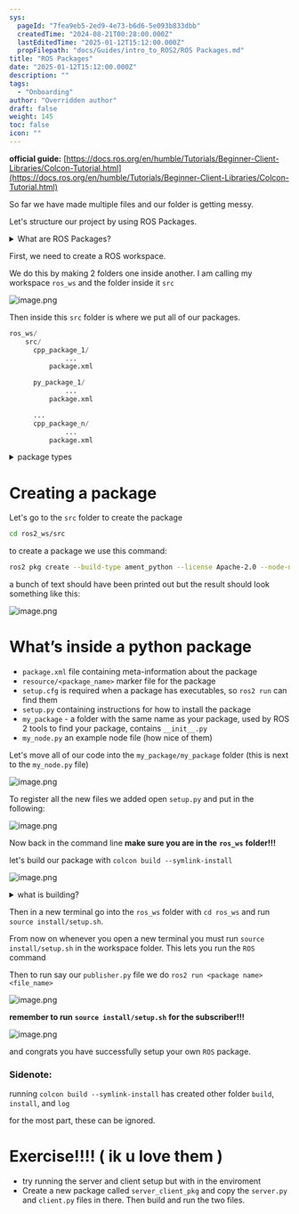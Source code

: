 ```yaml
---
sys:
  pageId: "7fea9eb5-2ed9-4e73-b6d6-5e093b833dbb"
  createdTime: "2024-08-21T00:28:00.000Z"
  lastEditedTime: "2025-01-12T15:12:00.000Z"
  propFilepath: "docs/Guides/intro_to_ROS2/ROS Packages.md"
title: "ROS Packages"
date: "2025-01-12T15:12:00.000Z"
description: ""
tags:
  - "Onboarding"
author: "Overridden author"
draft: false
weight: 145
toc: false
icon: ""
---
```


**official guide:** [https://docs.ros.org/en/humble/Tutorials/Beginner-Client-Libraries/Colcon-Tutorial.html](https://docs.ros.org/en/humble/Tutorials/Beginner-Client-Libraries/Colcon-Tutorial.html)

So far we have made multiple files and our folder is getting messy.

Let's structure our project by using ROS Packages.

<details>

<summary>What are ROS Packages?</summary>

ROS Packages are, as the name implies, packages of code that are highly sharable between ROS developers.

They consist of a folder, `package.xml` file, and source code

```python
      cpp_package_1/
		      ... imagine much code files here ..
          package.xml
```

</details>

First, we need to create a ROS workspace.

We do this by making 2 folders one inside another. I am calling my workspace `ros_ws` and the folder inside it `src`

![image.png](https://prod-files-secure.s3.us-west-2.amazonaws.com/d518164a-d88e-44d1-a4ee-3adb3bd8bce0/70706947-fd18-4537-a67b-e12946812d31/image.png?X-Amz-Algorithm=AWS4-HMAC-SHA256&X-Amz-Content-Sha256=UNSIGNED-PAYLOAD&X-Amz-Credential=ASIAZI2LB466YDEVEKYR%2F20250704%2Fus-west-2%2Fs3%2Faws4_request&X-Amz-Date=20250704T190724Z&X-Amz-Expires=3600&X-Amz-Security-Token=IQoJb3JpZ2luX2VjECsaCXVzLXdlc3QtMiJHMEUCIQDkVrUQHnEtU1GGrAxdOcsnx1AeGInlRgMGueG5s6FrXQIgf2FNz9AH00gvaU2ZTyx1R9T8bKjQr8qFMfQg8WnCo2Mq%2FwMINBAAGgw2Mzc0MjMxODM4MDUiDJGfg0rN69Ewq3q7lyrcA91t9yDQTxUbfGk1bxVA2zDM9jfOaZIDDkNcAX8fXegv1wE5O73S61W8ubkrjuPnjdXvM3x20kF1luNxGZWq1Mc81Ai8c%2FzkHQ7rFUjxmbI%2FHVjwnR1wUudg%2BUuZiCq9Rgs%2FPKZV%2FS3%2B1jTwDSWwceEFTbY24y91O%2B4hiVbZtTza19PX5kuvDqXQokDO470SFcs2KrwBmZ1q9KHzd5QK7stqWOb0jC7PXd0zEyMyQlr4h1HtTvNIhFw3ZLt0ujqyYKxXpBIDAf2tGa2lfcBNnzMv1ZR%2BKsuXFujFwTaNU8Q%2F2U1tgJZDkdR4Um%2F0BBaFG9B1Gijed7JnJzd1L4H9joVvEAWzFJiZuGOhQ8ibk73vaGQAYsp%2FyIjFbn97SI3qWb7j2jM9IsUS40%2FdUPgNiJi2u3PEgGbj4GVsJNPdOiHEIphK2NZmk6mY4VmNelg7M0K%2BYlrAy%2BQXaERyMPUxI6YvHfiXDhRCt1Meab9%2B8kuE2UEwL2K6edtiI9g84Og3uCh9qw4c7dUYMOwMiTtxPYZbxp2G%2BShktmAD8SMk6voqI2dLV%2FwS6uIf1cRsDRx2j1TDOFa%2FvH0k3BqhzaJDALvRh8j1ejD6l54ERAdtWUfkdGDe0uWOoFWmOZxrMOW%2BoMMGOqUBkXYMUM6xLTnGbUyKQKqmn8iUuSQx5Oify0swX31gPpDiNyfAJ6DLRe12u7Us0q3FvMhl%2FnwlQVFgT3L3tifwFgCr83x55RQNFdfIZxCNNthkcWeTQGDGupr6LmcyzBvMVvmAPAvliN7hWvSK1yIEBcWAgRnLOwbzti8%2F5YqpFcuf3HOJ4LTXqWu%2FPZjIMVpfrQ%2FkFB90GX6M1NfCyk393e1%2BRio5&X-Amz-Signature=d04030b62c1d62e1c1f208308a67450b43edbebee8eaff4afbb95dc32646e194&X-Amz-SignedHeaders=host&x-amz-checksum-mode=ENABLED&x-id=GetObject)

Then inside this `src` folder is where we put all of our packages.

```python
ros_ws/
    src/
      cpp_package_1/
		      ...
          package.xml

      py_package_1/
		      ...
          package.xml

      ...
      cpp_package_n/
		      ...
          package.xml

```

<details>

<summary>package types</summary>

packages can be either `C++` or python.

the intern file structure is different for each but for this guide we will stick to creating python packages

</details>

# Creating a package

Let's go to the `src` folder to create the package

```bash
cd ros2_ws/src
```

to create a package we use this command:

```bash
ros2 pkg create --build-type ament_python --license Apache-2.0 --node-name my_node my_package
```

a bunch of text should have been printed out but the result should look something like this:

![image.png](https://prod-files-secure.s3.us-west-2.amazonaws.com/d518164a-d88e-44d1-a4ee-3adb3bd8bce0/e6cf1e3f-8512-4a3e-b131-079f800bf3e8/image.png?X-Amz-Algorithm=AWS4-HMAC-SHA256&X-Amz-Content-Sha256=UNSIGNED-PAYLOAD&X-Amz-Credential=ASIAZI2LB466YDEVEKYR%2F20250704%2Fus-west-2%2Fs3%2Faws4_request&X-Amz-Date=20250704T190724Z&X-Amz-Expires=3600&X-Amz-Security-Token=IQoJb3JpZ2luX2VjECsaCXVzLXdlc3QtMiJHMEUCIQDkVrUQHnEtU1GGrAxdOcsnx1AeGInlRgMGueG5s6FrXQIgf2FNz9AH00gvaU2ZTyx1R9T8bKjQr8qFMfQg8WnCo2Mq%2FwMINBAAGgw2Mzc0MjMxODM4MDUiDJGfg0rN69Ewq3q7lyrcA91t9yDQTxUbfGk1bxVA2zDM9jfOaZIDDkNcAX8fXegv1wE5O73S61W8ubkrjuPnjdXvM3x20kF1luNxGZWq1Mc81Ai8c%2FzkHQ7rFUjxmbI%2FHVjwnR1wUudg%2BUuZiCq9Rgs%2FPKZV%2FS3%2B1jTwDSWwceEFTbY24y91O%2B4hiVbZtTza19PX5kuvDqXQokDO470SFcs2KrwBmZ1q9KHzd5QK7stqWOb0jC7PXd0zEyMyQlr4h1HtTvNIhFw3ZLt0ujqyYKxXpBIDAf2tGa2lfcBNnzMv1ZR%2BKsuXFujFwTaNU8Q%2F2U1tgJZDkdR4Um%2F0BBaFG9B1Gijed7JnJzd1L4H9joVvEAWzFJiZuGOhQ8ibk73vaGQAYsp%2FyIjFbn97SI3qWb7j2jM9IsUS40%2FdUPgNiJi2u3PEgGbj4GVsJNPdOiHEIphK2NZmk6mY4VmNelg7M0K%2BYlrAy%2BQXaERyMPUxI6YvHfiXDhRCt1Meab9%2B8kuE2UEwL2K6edtiI9g84Og3uCh9qw4c7dUYMOwMiTtxPYZbxp2G%2BShktmAD8SMk6voqI2dLV%2FwS6uIf1cRsDRx2j1TDOFa%2FvH0k3BqhzaJDALvRh8j1ejD6l54ERAdtWUfkdGDe0uWOoFWmOZxrMOW%2BoMMGOqUBkXYMUM6xLTnGbUyKQKqmn8iUuSQx5Oify0swX31gPpDiNyfAJ6DLRe12u7Us0q3FvMhl%2FnwlQVFgT3L3tifwFgCr83x55RQNFdfIZxCNNthkcWeTQGDGupr6LmcyzBvMVvmAPAvliN7hWvSK1yIEBcWAgRnLOwbzti8%2F5YqpFcuf3HOJ4LTXqWu%2FPZjIMVpfrQ%2FkFB90GX6M1NfCyk393e1%2BRio5&X-Amz-Signature=9259dbe19c45fb5d505aa7f0c10292c9b896bcc6f179ad4a083641491ebc7d3d&X-Amz-SignedHeaders=host&x-amz-checksum-mode=ENABLED&x-id=GetObject)

# What’s inside a python package

- `package.xml` file containing meta-information about the package
- `resource/<package_name>` marker file for the package
- `setup.cfg` is required when a package has executables, so `ros2 run` can find them
- `setup.py` containing instructions for how to install the package
- `my_package` - a folder with the same name as your package, used by ROS 2 tools to find your package, contains `__init__.py`
- `my_node.py` an example node file (how nice of them)

Let's move all of our code into the `my_package/my_package` folder (this is next to the `my_node.py` file)

![image.png](https://prod-files-secure.s3.us-west-2.amazonaws.com/d518164a-d88e-44d1-a4ee-3adb3bd8bce0/9ce58f11-0da9-4d3e-b86d-506a9685d378/image.png?X-Amz-Algorithm=AWS4-HMAC-SHA256&X-Amz-Content-Sha256=UNSIGNED-PAYLOAD&X-Amz-Credential=ASIAZI2LB466YDEVEKYR%2F20250704%2Fus-west-2%2Fs3%2Faws4_request&X-Amz-Date=20250704T190724Z&X-Amz-Expires=3600&X-Amz-Security-Token=IQoJb3JpZ2luX2VjECsaCXVzLXdlc3QtMiJHMEUCIQDkVrUQHnEtU1GGrAxdOcsnx1AeGInlRgMGueG5s6FrXQIgf2FNz9AH00gvaU2ZTyx1R9T8bKjQr8qFMfQg8WnCo2Mq%2FwMINBAAGgw2Mzc0MjMxODM4MDUiDJGfg0rN69Ewq3q7lyrcA91t9yDQTxUbfGk1bxVA2zDM9jfOaZIDDkNcAX8fXegv1wE5O73S61W8ubkrjuPnjdXvM3x20kF1luNxGZWq1Mc81Ai8c%2FzkHQ7rFUjxmbI%2FHVjwnR1wUudg%2BUuZiCq9Rgs%2FPKZV%2FS3%2B1jTwDSWwceEFTbY24y91O%2B4hiVbZtTza19PX5kuvDqXQokDO470SFcs2KrwBmZ1q9KHzd5QK7stqWOb0jC7PXd0zEyMyQlr4h1HtTvNIhFw3ZLt0ujqyYKxXpBIDAf2tGa2lfcBNnzMv1ZR%2BKsuXFujFwTaNU8Q%2F2U1tgJZDkdR4Um%2F0BBaFG9B1Gijed7JnJzd1L4H9joVvEAWzFJiZuGOhQ8ibk73vaGQAYsp%2FyIjFbn97SI3qWb7j2jM9IsUS40%2FdUPgNiJi2u3PEgGbj4GVsJNPdOiHEIphK2NZmk6mY4VmNelg7M0K%2BYlrAy%2BQXaERyMPUxI6YvHfiXDhRCt1Meab9%2B8kuE2UEwL2K6edtiI9g84Og3uCh9qw4c7dUYMOwMiTtxPYZbxp2G%2BShktmAD8SMk6voqI2dLV%2FwS6uIf1cRsDRx2j1TDOFa%2FvH0k3BqhzaJDALvRh8j1ejD6l54ERAdtWUfkdGDe0uWOoFWmOZxrMOW%2BoMMGOqUBkXYMUM6xLTnGbUyKQKqmn8iUuSQx5Oify0swX31gPpDiNyfAJ6DLRe12u7Us0q3FvMhl%2FnwlQVFgT3L3tifwFgCr83x55RQNFdfIZxCNNthkcWeTQGDGupr6LmcyzBvMVvmAPAvliN7hWvSK1yIEBcWAgRnLOwbzti8%2F5YqpFcuf3HOJ4LTXqWu%2FPZjIMVpfrQ%2FkFB90GX6M1NfCyk393e1%2BRio5&X-Amz-Signature=7228f061b6afce42928643b668790e5424c4988b187f4312329dbb63da9afac4&X-Amz-SignedHeaders=host&x-amz-checksum-mode=ENABLED&x-id=GetObject)

To register all the new files we added open `setup.py` and put in the following:

![image.png](https://prod-files-secure.s3.us-west-2.amazonaws.com/d518164a-d88e-44d1-a4ee-3adb3bd8bce0/1cd7c262-4cae-4496-9d75-c178537d24a2/image.png?X-Amz-Algorithm=AWS4-HMAC-SHA256&X-Amz-Content-Sha256=UNSIGNED-PAYLOAD&X-Amz-Credential=ASIAZI2LB466YDEVEKYR%2F20250704%2Fus-west-2%2Fs3%2Faws4_request&X-Amz-Date=20250704T190724Z&X-Amz-Expires=3600&X-Amz-Security-Token=IQoJb3JpZ2luX2VjECsaCXVzLXdlc3QtMiJHMEUCIQDkVrUQHnEtU1GGrAxdOcsnx1AeGInlRgMGueG5s6FrXQIgf2FNz9AH00gvaU2ZTyx1R9T8bKjQr8qFMfQg8WnCo2Mq%2FwMINBAAGgw2Mzc0MjMxODM4MDUiDJGfg0rN69Ewq3q7lyrcA91t9yDQTxUbfGk1bxVA2zDM9jfOaZIDDkNcAX8fXegv1wE5O73S61W8ubkrjuPnjdXvM3x20kF1luNxGZWq1Mc81Ai8c%2FzkHQ7rFUjxmbI%2FHVjwnR1wUudg%2BUuZiCq9Rgs%2FPKZV%2FS3%2B1jTwDSWwceEFTbY24y91O%2B4hiVbZtTza19PX5kuvDqXQokDO470SFcs2KrwBmZ1q9KHzd5QK7stqWOb0jC7PXd0zEyMyQlr4h1HtTvNIhFw3ZLt0ujqyYKxXpBIDAf2tGa2lfcBNnzMv1ZR%2BKsuXFujFwTaNU8Q%2F2U1tgJZDkdR4Um%2F0BBaFG9B1Gijed7JnJzd1L4H9joVvEAWzFJiZuGOhQ8ibk73vaGQAYsp%2FyIjFbn97SI3qWb7j2jM9IsUS40%2FdUPgNiJi2u3PEgGbj4GVsJNPdOiHEIphK2NZmk6mY4VmNelg7M0K%2BYlrAy%2BQXaERyMPUxI6YvHfiXDhRCt1Meab9%2B8kuE2UEwL2K6edtiI9g84Og3uCh9qw4c7dUYMOwMiTtxPYZbxp2G%2BShktmAD8SMk6voqI2dLV%2FwS6uIf1cRsDRx2j1TDOFa%2FvH0k3BqhzaJDALvRh8j1ejD6l54ERAdtWUfkdGDe0uWOoFWmOZxrMOW%2BoMMGOqUBkXYMUM6xLTnGbUyKQKqmn8iUuSQx5Oify0swX31gPpDiNyfAJ6DLRe12u7Us0q3FvMhl%2FnwlQVFgT3L3tifwFgCr83x55RQNFdfIZxCNNthkcWeTQGDGupr6LmcyzBvMVvmAPAvliN7hWvSK1yIEBcWAgRnLOwbzti8%2F5YqpFcuf3HOJ4LTXqWu%2FPZjIMVpfrQ%2FkFB90GX6M1NfCyk393e1%2BRio5&X-Amz-Signature=e2acb5970032a76923a68f5eb2dfd76609e9263e9bd9c9c3b01a2cc447dc6576&X-Amz-SignedHeaders=host&x-amz-checksum-mode=ENABLED&x-id=GetObject)

Now back in the command line **make sure you are in the** **`ros_ws`** **folder!!!**

let's build our package with `colcon build --symlink-install`

![image.png](https://prod-files-secure.s3.us-west-2.amazonaws.com/d518164a-d88e-44d1-a4ee-3adb3bd8bce0/2f2a0d27-b173-48fd-b189-5f5c0ce65619/image.png?X-Amz-Algorithm=AWS4-HMAC-SHA256&X-Amz-Content-Sha256=UNSIGNED-PAYLOAD&X-Amz-Credential=ASIAZI2LB466YDEVEKYR%2F20250704%2Fus-west-2%2Fs3%2Faws4_request&X-Amz-Date=20250704T190724Z&X-Amz-Expires=3600&X-Amz-Security-Token=IQoJb3JpZ2luX2VjECsaCXVzLXdlc3QtMiJHMEUCIQDkVrUQHnEtU1GGrAxdOcsnx1AeGInlRgMGueG5s6FrXQIgf2FNz9AH00gvaU2ZTyx1R9T8bKjQr8qFMfQg8WnCo2Mq%2FwMINBAAGgw2Mzc0MjMxODM4MDUiDJGfg0rN69Ewq3q7lyrcA91t9yDQTxUbfGk1bxVA2zDM9jfOaZIDDkNcAX8fXegv1wE5O73S61W8ubkrjuPnjdXvM3x20kF1luNxGZWq1Mc81Ai8c%2FzkHQ7rFUjxmbI%2FHVjwnR1wUudg%2BUuZiCq9Rgs%2FPKZV%2FS3%2B1jTwDSWwceEFTbY24y91O%2B4hiVbZtTza19PX5kuvDqXQokDO470SFcs2KrwBmZ1q9KHzd5QK7stqWOb0jC7PXd0zEyMyQlr4h1HtTvNIhFw3ZLt0ujqyYKxXpBIDAf2tGa2lfcBNnzMv1ZR%2BKsuXFujFwTaNU8Q%2F2U1tgJZDkdR4Um%2F0BBaFG9B1Gijed7JnJzd1L4H9joVvEAWzFJiZuGOhQ8ibk73vaGQAYsp%2FyIjFbn97SI3qWb7j2jM9IsUS40%2FdUPgNiJi2u3PEgGbj4GVsJNPdOiHEIphK2NZmk6mY4VmNelg7M0K%2BYlrAy%2BQXaERyMPUxI6YvHfiXDhRCt1Meab9%2B8kuE2UEwL2K6edtiI9g84Og3uCh9qw4c7dUYMOwMiTtxPYZbxp2G%2BShktmAD8SMk6voqI2dLV%2FwS6uIf1cRsDRx2j1TDOFa%2FvH0k3BqhzaJDALvRh8j1ejD6l54ERAdtWUfkdGDe0uWOoFWmOZxrMOW%2BoMMGOqUBkXYMUM6xLTnGbUyKQKqmn8iUuSQx5Oify0swX31gPpDiNyfAJ6DLRe12u7Us0q3FvMhl%2FnwlQVFgT3L3tifwFgCr83x55RQNFdfIZxCNNthkcWeTQGDGupr6LmcyzBvMVvmAPAvliN7hWvSK1yIEBcWAgRnLOwbzti8%2F5YqpFcuf3HOJ4LTXqWu%2FPZjIMVpfrQ%2FkFB90GX6M1NfCyk393e1%2BRio5&X-Amz-Signature=9ad21ab2f3da2fa98f01a553509898aa524295c5665e5ae991ade4133bb9d49a&X-Amz-SignedHeaders=host&x-amz-checksum-mode=ENABLED&x-id=GetObject)

<details>

<summary>what is building?</summary>

if you are a CS major at Rose-Hulman you will learn the answer to this in CSSE132

but TLDR; is it combines all the code files into one program that can be run easily 

</details>

Then in a new terminal go into the `ros_ws` folder with `cd ros_ws` and run `source install/setup.sh`. 

From now on whenever you open a new terminal you must run `source install/setup.sh` in the workspace folder. This lets you run the `ROS` command

Then to run say our `publisher.py` file we do `ros2 run <package name> <file_name>`

![image.png](https://prod-files-secure.s3.us-west-2.amazonaws.com/d518164a-d88e-44d1-a4ee-3adb3bd8bce0/4f4b1219-3a44-4632-aa0a-ce3471699f59/image.png?X-Amz-Algorithm=AWS4-HMAC-SHA256&X-Amz-Content-Sha256=UNSIGNED-PAYLOAD&X-Amz-Credential=ASIAZI2LB466YDEVEKYR%2F20250704%2Fus-west-2%2Fs3%2Faws4_request&X-Amz-Date=20250704T190724Z&X-Amz-Expires=3600&X-Amz-Security-Token=IQoJb3JpZ2luX2VjECsaCXVzLXdlc3QtMiJHMEUCIQDkVrUQHnEtU1GGrAxdOcsnx1AeGInlRgMGueG5s6FrXQIgf2FNz9AH00gvaU2ZTyx1R9T8bKjQr8qFMfQg8WnCo2Mq%2FwMINBAAGgw2Mzc0MjMxODM4MDUiDJGfg0rN69Ewq3q7lyrcA91t9yDQTxUbfGk1bxVA2zDM9jfOaZIDDkNcAX8fXegv1wE5O73S61W8ubkrjuPnjdXvM3x20kF1luNxGZWq1Mc81Ai8c%2FzkHQ7rFUjxmbI%2FHVjwnR1wUudg%2BUuZiCq9Rgs%2FPKZV%2FS3%2B1jTwDSWwceEFTbY24y91O%2B4hiVbZtTza19PX5kuvDqXQokDO470SFcs2KrwBmZ1q9KHzd5QK7stqWOb0jC7PXd0zEyMyQlr4h1HtTvNIhFw3ZLt0ujqyYKxXpBIDAf2tGa2lfcBNnzMv1ZR%2BKsuXFujFwTaNU8Q%2F2U1tgJZDkdR4Um%2F0BBaFG9B1Gijed7JnJzd1L4H9joVvEAWzFJiZuGOhQ8ibk73vaGQAYsp%2FyIjFbn97SI3qWb7j2jM9IsUS40%2FdUPgNiJi2u3PEgGbj4GVsJNPdOiHEIphK2NZmk6mY4VmNelg7M0K%2BYlrAy%2BQXaERyMPUxI6YvHfiXDhRCt1Meab9%2B8kuE2UEwL2K6edtiI9g84Og3uCh9qw4c7dUYMOwMiTtxPYZbxp2G%2BShktmAD8SMk6voqI2dLV%2FwS6uIf1cRsDRx2j1TDOFa%2FvH0k3BqhzaJDALvRh8j1ejD6l54ERAdtWUfkdGDe0uWOoFWmOZxrMOW%2BoMMGOqUBkXYMUM6xLTnGbUyKQKqmn8iUuSQx5Oify0swX31gPpDiNyfAJ6DLRe12u7Us0q3FvMhl%2FnwlQVFgT3L3tifwFgCr83x55RQNFdfIZxCNNthkcWeTQGDGupr6LmcyzBvMVvmAPAvliN7hWvSK1yIEBcWAgRnLOwbzti8%2F5YqpFcuf3HOJ4LTXqWu%2FPZjIMVpfrQ%2FkFB90GX6M1NfCyk393e1%2BRio5&X-Amz-Signature=5dbcaf73c1c9e6a3a370b9126f548276be0c927dbe05ab3c46b1fef1b1984a58&X-Amz-SignedHeaders=host&x-amz-checksum-mode=ENABLED&x-id=GetObject)

**remember to run** **`source install/setup.sh`** **for the subscriber!!!**

![image.png](https://prod-files-secure.s3.us-west-2.amazonaws.com/d518164a-d88e-44d1-a4ee-3adb3bd8bce0/02121119-dad4-49ec-8356-c956108b4243/image.png?X-Amz-Algorithm=AWS4-HMAC-SHA256&X-Amz-Content-Sha256=UNSIGNED-PAYLOAD&X-Amz-Credential=ASIAZI2LB466YDEVEKYR%2F20250704%2Fus-west-2%2Fs3%2Faws4_request&X-Amz-Date=20250704T190724Z&X-Amz-Expires=3600&X-Amz-Security-Token=IQoJb3JpZ2luX2VjECsaCXVzLXdlc3QtMiJHMEUCIQDkVrUQHnEtU1GGrAxdOcsnx1AeGInlRgMGueG5s6FrXQIgf2FNz9AH00gvaU2ZTyx1R9T8bKjQr8qFMfQg8WnCo2Mq%2FwMINBAAGgw2Mzc0MjMxODM4MDUiDJGfg0rN69Ewq3q7lyrcA91t9yDQTxUbfGk1bxVA2zDM9jfOaZIDDkNcAX8fXegv1wE5O73S61W8ubkrjuPnjdXvM3x20kF1luNxGZWq1Mc81Ai8c%2FzkHQ7rFUjxmbI%2FHVjwnR1wUudg%2BUuZiCq9Rgs%2FPKZV%2FS3%2B1jTwDSWwceEFTbY24y91O%2B4hiVbZtTza19PX5kuvDqXQokDO470SFcs2KrwBmZ1q9KHzd5QK7stqWOb0jC7PXd0zEyMyQlr4h1HtTvNIhFw3ZLt0ujqyYKxXpBIDAf2tGa2lfcBNnzMv1ZR%2BKsuXFujFwTaNU8Q%2F2U1tgJZDkdR4Um%2F0BBaFG9B1Gijed7JnJzd1L4H9joVvEAWzFJiZuGOhQ8ibk73vaGQAYsp%2FyIjFbn97SI3qWb7j2jM9IsUS40%2FdUPgNiJi2u3PEgGbj4GVsJNPdOiHEIphK2NZmk6mY4VmNelg7M0K%2BYlrAy%2BQXaERyMPUxI6YvHfiXDhRCt1Meab9%2B8kuE2UEwL2K6edtiI9g84Og3uCh9qw4c7dUYMOwMiTtxPYZbxp2G%2BShktmAD8SMk6voqI2dLV%2FwS6uIf1cRsDRx2j1TDOFa%2FvH0k3BqhzaJDALvRh8j1ejD6l54ERAdtWUfkdGDe0uWOoFWmOZxrMOW%2BoMMGOqUBkXYMUM6xLTnGbUyKQKqmn8iUuSQx5Oify0swX31gPpDiNyfAJ6DLRe12u7Us0q3FvMhl%2FnwlQVFgT3L3tifwFgCr83x55RQNFdfIZxCNNthkcWeTQGDGupr6LmcyzBvMVvmAPAvliN7hWvSK1yIEBcWAgRnLOwbzti8%2F5YqpFcuf3HOJ4LTXqWu%2FPZjIMVpfrQ%2FkFB90GX6M1NfCyk393e1%2BRio5&X-Amz-Signature=6b1a2de56a017298a4430dc6ea816000633374777038cfc09aa5b07cce989ae7&X-Amz-SignedHeaders=host&x-amz-checksum-mode=ENABLED&x-id=GetObject)

and congrats you have successfully setup your own `ROS` package.

### Sidenote:

running `colcon build --symlink-install` has created other folder `build`, `install`, and `log`

for the most part, these can be ignored.

# Exercise!!!! ( ik u love them )

- try running the server and client setup but with in the enviroment
- Create a new package called `server_client_pkg` and copy the `server.py` and `client.py` files in there. Then build and run the two files.
